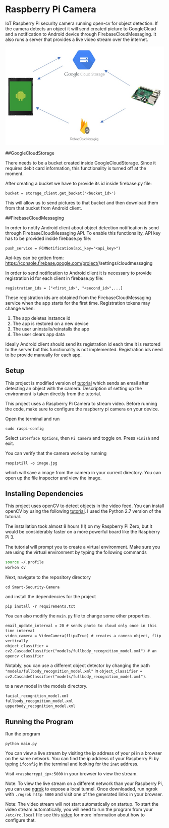 # Raspberry Pi Camera
IoT Raspberry Pi security camera running open-cv for object detection. If the camera detects an object it will send created picture to GoogleCloud and a notification to Android device through FirebaseCloudMessaging. It also runs a server that provides a live video stream over the internet.

![Scheme](images/system_architecture.jpg)





##GoogleCloudStorage

There needs to be a bucket created inside GoogleCloudStorage. Since it requires debit card information, this functionality is turned off at the moment. 

After creating a bucket we have to provide its id inside firebase.py file:
```
bucket = storage_client.get_bucket('<bucket_id>')
```
This will allow us to send pictures to that bucket and then download them from that bucket from Android client.

##FirebaseCloudMessaging

In order to notify Android client about object detection notification is send through FirebaseCloudMessaging API. To enable this functionality, API key has to be provided inside firebase.py file:

```
push_service = FCMNotification(api_key="<api_key>")
```
Api-key can be gotten from:  https://console.firebase.google.com/project/<project-name>/settings/cloudmessaging

In order to send notification to Android client it is necessary to provide registration id for each client in firebase.py file:

```
registration_ids = ["<first_id>", "<second_id>",...]
```
These registration ids are obtained from the FirebaseCloudMessaging service when the app starts for the first time.
Registration tokens may change when:
1. The app deletes instance id
2. The app is restored on a new device
3. The user uninstalls/reinstalls the app
4. The user clears app data

Ideally Android client should send its registration id each time it is restored to the server but this functionality is not implemented. Registration ids need to be provide manually for each app.
 

## Setup

This project is modified version of [tutorial](https://www.hackster.io/hackerhouse/smart-security-camera-90d7bd) which sends an email after detecting an object with the camera. Description of setting up the environment is taken directly from the tutorial.


This project uses a Raspberry Pi Camera to stream video. Before running the code, make sure to configure the raspberry pi camera on your device.

Open the terminal and run

```
sudo raspi-config
```

Select `Interface Options`, then `Pi Camera` and toggle on. Press `Finish` and exit.

You can verify that the camera works by running

```
raspistill -o image.jpg
```
which will save a image from the camera in your current directory. You can open up the file inspector and view the image.

## Installing Dependencies

This project uses openCV to detect objects in the video feed. You can install openCV by using the following [tutorial](http://www.pyimagesearch.com/2016/04/18/install-guide-raspberry-pi-3-raspbian-jessie-opencv-3/). I used the Python 2.7 version of the tutorial.

The installation took almost 8 hours (!!) on my Raspberry Pi Zero, but it would be considerably faster on a more powerful board like the Raspberry Pi 3.

The tutorial will prompt you to create a virtual environment. Make sure you are using the virtual environment by typing the following commands

```bash
source ~/.profile
workon cv
```

Next, navigate to the repository directory

```
cd Smart-Security-Camera
```

and install the dependencies for the project

```
pip install -r requirements.txt
```

You can also modify the `main.py` file to change some other properties.

```
email_update_interval = 20 # sends photo to cloud only once in this time interval
video_camera = VideoCamera(flip=True) # creates a camera object, flip vertically
object_classifier = cv2.CascadeClassifier("models/fullbody_recognition_model.xml") # an opencv classifier
```
Notably, you can use a different object detector by changing the path `"models/fullbody_recognition_model.xml"` in `object_classifier = cv2.CascadeClassifier("models/fullbody_recognition_model.xml")`.

to a new model in the models directory.

```
facial_recognition_model.xml
fullbody_recognition_model.xml
upperbody_recognition_model.xml
```

## Running the Program

Run the program

```
python main.py
```

You can view a live stream by visiting the ip address of your pi in a browser on the same network. You can find the ip address of your Raspberry Pi by typing `ifconfig` in the terminal and looking for the `inet` address. 

Visit `<raspberrypi_ip>:5000` in your browser to view the stream.

Note: To view the live stream on a different network than your Raspberry Pi, you can use [ngrok](https://ngrok.com/) to expose a local tunnel. Once downloaded, run ngrok with `./ngrok http 5000` and visit one of the generated links in your browser.

Note: The video stream will not start automatically on startup. To start the video stream automatically, you will need to run the program  from your `/etc/rc.local` file see this [video](https://youtu.be/51dg2MsYHns?t=7m4s) for more information about how to configure that.

